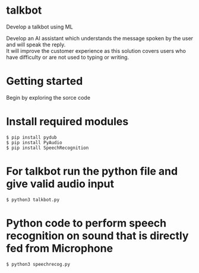# talkbot
Develop a talkbot using ML

Develop an AI assistant which understands the message spoken by the user and will speak the reply.  
It will improve the customer experience as this solution covers users who have difficulty or are not used to typing or writing.

# Getting started
Begin by exploring the sorce code

# Install required modules

```
$ pip install pydub
$ pip install PyAudio
$ pip install SpeechRecognition
```

# For talkbot run the python file and give valid audio input

```
$ python3 talkbot.py
```

# Python code to perform speech recognition on sound that is directly fed from Microphone

```
$ python3 speechrecog.py
```

